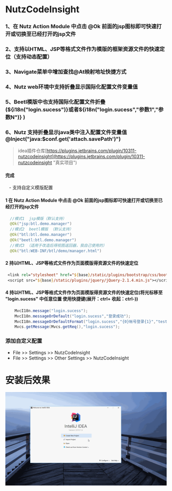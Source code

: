 # NutzCodeInsight
### 1、在 Nutz Action Module 中点击 @Ok 前面的jsp图标即可快速打开或切换至已经打开的jsp文件
### 2、支持以HTML、JSP等格式文件作为模版的框架资源文件的快速定位（支持动态配置）
### 3、Navigate菜单中增加查找@At映射地址快捷方式
### 4、Nutz web环境中支持折叠显示国际化配置文件变量值
### 5、Beetl模版中也支持国际化配置文件折叠(${i18n("login.sucess")}或者${i18n("login.sucess","参数1","参数N")} )
### 6、Nutz 支持折叠显示java类中注入配置文件变量值 @Inject("java:$conf.get('attach.savePath')")

>idea插件仓库[https://plugins.jetbrains.com/plugin/10311-nutzcodeinsight](https://plugins.jetbrains.com/plugin/10311-nutzcodeinsight "真实项目")

####  完成
    - 支持自定义模版配置
#### 1 在 Nutz Action Module 中点击 @Ok 前面的jsp图标即可快速打开或切换至已经打开的jsp文件
```java
  //模式1  jsp模版（默认支持）
  @Ok("jsp:btl.demo.manager")
  //模式2  beetl模版 （默认支持）
  @Ok("btl:btl.demo.manager")
  @Ok("beetl:btl.demo.manager")
  //模式3 （适用于改造后得视图返回器，我自己使用的） 
  @Ok("btl:WEB-INF/btl/demo/manager.html")
```
#### 2 持以HTML、JSP等格式文件作为页面模版得资源文件的快速定位
```jsp
 <link rel="stylesheet" href="${base}/static/plugins/bootstrap/css/bootstrap.min.css?_=${productVersion}">
 <script src="${base}/static/plugins/jquery/jQuery-2.1.4.min.js"></script>
```
#### 4 持以HTML、JSP等格式文件作为页面模版得资源文件的快速定位(将光标移至 "login.sucess" 中任意位置 使用快捷键(展开：ctrl+ 收起：ctrl-))
```java
    MvcI18n.message("login.sucess");
    MvcI18n.messageOrDefault("login.sucess","登录成功");
    MvcI18n.messageOrDefaultFormat("login.sucess","{0}帐号登录{1}","test","失败");//test帐号登录失败
    Mvcs.getMessage(Mvcs.getReq(),"login.sucess");
```
### 添加自定义配置
 - File >> Settings >> NutzCodeInsight
 - File >> Settings >> Other Settings >> NutzCodeInsight

# 安装后效果

![NutzCodeInsight](image/NutzCodeInsight.gif)

